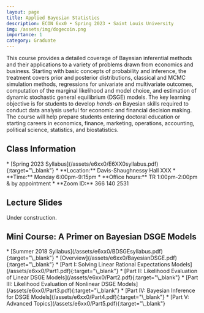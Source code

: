 ```yaml
---
layout: page
title: Applied Bayesian Statistics
description: ECON 6xx0 • Spring 2023 • Saint Louis University
img: /assets/img/dogecoin.png
importance: 1
category: Graduate
---
```


This course provides a detailed coverage of Bayesian inferential methods and their applications to a variety of problems drawn from economics and business. Starting with basic concepts of probability and inference, the treatment covers prior and posterior distributions, classical and MCMC simulation methods, regressions for univariate and multivariate outcomes, computation of the marginal likelihood and model choice, and estimation of dynamic stochastic general equilibrium (DSGE) models. The key learning objective is for students to develop *hands-on* Bayesian skills required to conduct data analysis useful for economic and financial decision making. The course will help prepare students entering doctoral education or starting careers in economics, finance, marketing, operations, accounting, political science, statistics, and biostatistics.

<div class="publications">
  <h2 class="topic">Class Information</h2>
</div>
* [Spring 2023 Syllabus](/assets/e6xx0/E6XX0syllabus.pdf){:target="\_blank"}
* **Location:** Davis-Shaughnessy Hall XXX
* **Time:** Monday 6:00pm-9:15pm
* **Office hours:** TR 1:00pm-2:00pm & by appointment
* **Zoom ID:** 366 140 2531

<div class="publications">
  <h2 class="topic">Lecture Slides</h2>
</div>
Under construction.

<div class="publications">
  <h2 class="topic">Mini Course: A Primer on Bayesian DSGE Models</h2>
</div>
* [Summer 2018 Syllabus](/assets/e6xx0/BDSGEsyllabus.pdf){:target="\_blank"}
* [Overview](/assets/e6xx0/BayesianDSGE.pdf){:target="\_blank"}
* [Part I: Solving Linear Rational Expectations Models](/assets/e6xx0/Part1.pdf){:target="\_blank"}
* [Part II: Likelihood Evaluation of Linear DSGE Models](/assets/e6xx0/Part2.pdf){:target="\_blank"}
* [Part III: Likelihood Evaluation of Nonlinear DSGE Models](/assets/e6xx0/Part3.pdf){:target="\_blank"}
* [Part IV: Bayesian Inference for DSGE Models](/assets/e6xx0/Part4.pdf){:target="\_blank"}
* [Part V: Advanced Topics](/assets/e6xx0/Part5.pdf){:target="\_blank"}
